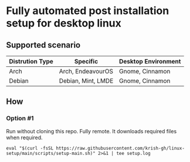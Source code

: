 # Fully automated post installation setup for desktop linux

## Supported scenario

| Distrution Type | Specific           | Desktop Environment |
| --------------- | ------------------ | ------------------- |
| Arch            | Arch, EndeavourOS  | Gnome, Cinnamon     |
| Debian          | Debian, Mint, LMDE | Gnome, Cinnamon     |

## How

### Option #1
Run without cloning this repo. Fully remote. It downloads required files when required.

`
eval "$(curl -fsSL https://raw.githubusercontent.com/krish-gh/linux-setup/main/scripts/setup-main.sh)" 2>&1 | tee setup.log
`

